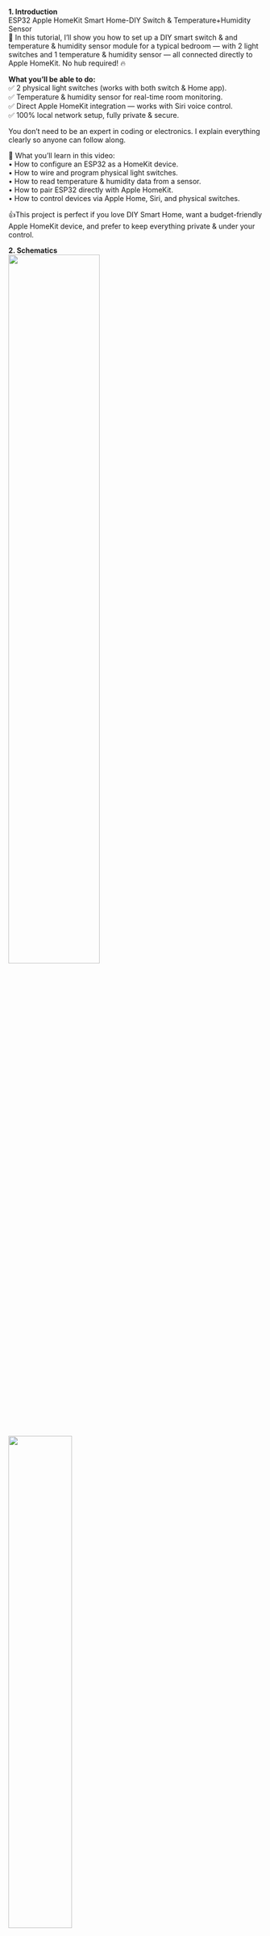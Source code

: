 **1. Introduction**   
ESP32 Apple HomeKit Smart Home-DIY Switch & Temperature+Humidity Sensor   
🚀 In this tutorial, I’ll show you how to set up a DIY smart switch &amp; and temperature &amp; humidity sensor module for a typical bedroom — with 2 light switches and 1 temperature &amp; humidity sensor — all connected directly to Apple HomeKit. No hub required! 🔥

**What you’ll be able to do:** <br>
✅ 2 physical light switches (works with both switch & Home app).<br>
✅ Temperature & humidity sensor for real-time room monitoring.<br>
✅ Direct Apple HomeKit integration — works with Siri voice control.<br>
✅ 100% local network setup, fully private & secure.<br>

You don’t need to be an expert in coding or electronics. I explain everything clearly so anyone can follow along.

📌 What you’ll learn in this video:<br>
• How to configure an ESP32 as a HomeKit device.<br>
• How to wire and program physical light switches.<br>
• How to read temperature & humidity data from a sensor.<br>
• How to pair ESP32 directly with Apple HomeKit.<br>
• How to control devices via Apple Home, Siri, and physical switches.<br>

👍This project is perfect if you love DIY Smart Home, want a budget-friendly Apple HomeKit device, and prefer to keep everything private & under your control.

**2. Schematics** <br>
<img src="https://github.com/user-attachments/assets/8b9ebcf7-0ed7-4ccd-b72c-e762525205af" width="60%"> <br>
<img src="https://github.com/user-attachments/assets/6e1df6da-3073-4fa4-82e7-8ed8bbaf0151" width="50%"> <br>
<img src="https://github.com/user-attachments/assets/d84ffc5b-9110-40b4-81e3-dfdc14090edf" width="70%"> <br>

📦 Hardware Used:<br>
- ESP32 board (e.g. ESP32-S3, ESP32DEV, or similar)<br>
- DHT22 or BMP/BME280 sensor<br>
- ON/OFF switches<br>
- Solid state relay module SSR 5VDC 2A/240VAC (high level trigger)<br>
- Lightbulbs<br>
- Breadboard, jumper wires<br>

**3. Demo** <br>
<img src="https://github.com/user-attachments/assets/239fd733-9cd0-4a1a-89f8-86effe944a5d" width="60%">

- Add a accessory Apple Homekit:<br>
  <img width="679" height="326" alt="image" src="https://github.com/user-attachments/assets/7e2f6afb-1d61-4c33-bb11-42beaa00e51a" />

**4. Code**
- Please change GPIO follow your pins:
  ```cpp
    //In HOMEKIT8_3_BEDROOM_DHT.ino file:
        // Pin assignments for each light:
        #define LIGHT1_OUT 10  
        #define LIGHT2_OUT 11  
        #define LIGHT1_IN 12   
        #define LIGHT2_IN 13 
     //In DHT22_Sens file:
        // -------- DHT Sensor Configuration --------  
        #define DHTPIN 5  
        #define DHTTYPE DHT22
  
- This project also includes optimized sampling intervals for both the toggle switches and the DHT22 sensor, ensuring fast response and reliable data updates. You can change the reading cycle if you want.<br>
```cpp
       // In HOMEKIT8_3_BEDROOM_DHT.ino file:
        const int SW_INTERVAL= 50;  // milliseconds, reading cycle of toggle switch   
        const int DHT_INTERVAL = 5000;  // milliseconds, reading cycle of DHT22 sensor
```
  
💬 Questions? Leave a comment below!
🔔 Don’t forget to LIKE 👍 and SUBSCRIBE for more DIY ESP32 + Apple HomeKit tutorials.

YOUTUBE CHANNEL: [here](https://www.youtube.com/watch?v=1pKa1jMmEFA)

#ESP32 #HomeKit #SmartHome #DIYHomeAutomation #AppleHomeKit #TemperatureSensor #HumiditySensor #HomeSpan #IoTProject #ArduinoHomeKit #DIYIoT #SmartSwitch #DIY #DIYSmartHome #ESP32Projects
